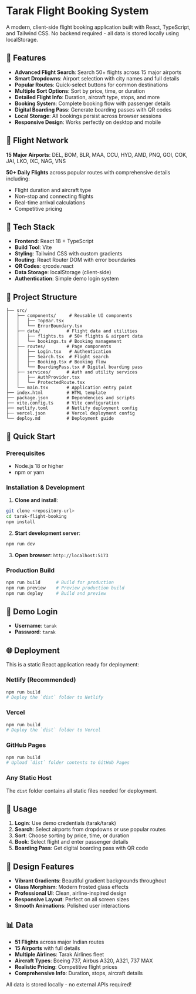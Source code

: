 # Tarak Flight Booking System

A modern, client-side flight booking application built with React, TypeScript, and Tailwind CSS. No backend required - all data is stored locally using localStorage.

## 🚀 Features

- **Advanced Flight Search**: Search 50+ flights across 15 major airports
- **Smart Dropdowns**: Airport selection with city names and full details
- **Popular Routes**: Quick-select buttons for common destinations
- **Multiple Sort Options**: Sort by price, time, or duration
- **Detailed Flight Info**: Duration, aircraft type, stops, and more
- **Booking System**: Complete booking flow with passenger details
- **Digital Boarding Pass**: Generate boarding passes with QR codes
- **Local Storage**: All bookings persist across browser sessions
- **Responsive Design**: Works perfectly on desktop and mobile

## 🛫 Flight Network

**15 Major Airports**: DEL, BOM, BLR, MAA, CCU, HYD, AMD, PNQ, GOI, COK, JAI, LKO, IXC, NAG, VNS

**50+ Daily Flights** across popular routes with comprehensive details including:
- Flight duration and aircraft type
- Non-stop and connecting flights
- Real-time arrival calculations
- Competitive pricing

## 🔧 Tech Stack

- **Frontend**: React 18 + TypeScript
- **Build Tool**: Vite
- **Styling**: Tailwind CSS with custom gradients
- **Routing**: React Router DOM with error boundaries
- **QR Codes**: qrcode.react
- **Data Storage**: localStorage (client-side)
- **Authentication**: Simple demo login system

## 📁 Project Structure

```
├── src/
│   ├── components/     # Reusable UI components
│   │   ├── TopBar.tsx
│   │   └── ErrorBoundary.tsx
│   ├── data/          # Flight data and utilities
│   │   ├── flights.ts  # 50+ flights & airport data
│   │   └── bookings.ts # Booking management
│   ├── routes/        # Page components
│   │   ├── Login.tsx   # Authentication
│   │   ├── Search.tsx  # Flight search
│   │   ├── Booking.tsx # Booking flow
│   │   └── BoardingPass.tsx # Digital boarding pass
│   ├── services/      # Auth and utility services
│   │   ├── AuthProvider.tsx
│   │   └── ProtectedRoute.tsx
│   └── main.tsx       # Application entry point
├── index.html         # HTML template
├── package.json       # Dependencies and scripts
├── vite.config.ts     # Vite configuration
├── netlify.toml       # Netlify deployment config
├── vercel.json        # Vercel deployment config
└── deploy.md          # Deployment guide
```

## 🚀 Quick Start

### Prerequisites
- Node.js 18 or higher
- npm or yarn

### Installation & Development

1. **Clone and install**:
```bash
git clone <repository-url>
cd tarak-flight-booking
npm install
```

2. **Start development server**:
```bash
npm run dev
```

3. **Open browser**: `http://localhost:5173`

### Production Build

```bash
npm run build      # Build for production
npm run preview    # Preview production build
npm run deploy     # Build and preview
```

## 🔐 Demo Login

- **Username**: `tarak`
- **Password**: `tarak`

## 🌐 Deployment

This is a static React application ready for deployment:

### Netlify (Recommended)
```bash
npm run build
# Deploy the `dist` folder to Netlify
```

### Vercel
```bash
npm run build
# Deploy the `dist` folder to Vercel
```

### GitHub Pages
```bash
npm run build
# Upload `dist` folder contents to GitHub Pages
```

### Any Static Host
The `dist` folder contains all static files needed for deployment.

## 📱 Usage

1. **Login**: Use demo credentials (tarak/tarak)
2. **Search**: Select airports from dropdowns or use popular routes
3. **Sort**: Choose sorting by price, time, or duration
4. **Book**: Select flight and enter passenger details
5. **Boarding Pass**: Get digital boarding pass with QR code

## 🎨 Design Features

- **Vibrant Gradients**: Beautiful gradient backgrounds throughout
- **Glass Morphism**: Modern frosted glass effects
- **Professional UI**: Clean, airline-inspired design
- **Responsive Layout**: Perfect on all screen sizes
- **Smooth Animations**: Polished user interactions

## 📊 Data

- **51 Flights** across major Indian routes
- **15 Airports** with full details
- **Multiple Airlines**: Tarak Airlines fleet
- **Aircraft Types**: Boeing 737, Airbus A320, A321, 737 MAX
- **Realistic Pricing**: Competitive flight prices
- **Comprehensive Info**: Duration, stops, aircraft details

All data is stored locally - no external APIs required!




